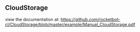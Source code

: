 ## CloudStorage

 view the documentation at: https://github.com/rocketbot-cl/CloudStorage/blob/master/example/Manual_CloudStorage.pdf